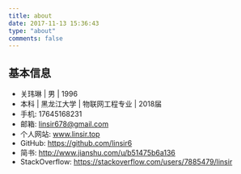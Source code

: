 ```yaml
---
title: about
date: 2017-11-13 15:36:43
type: "about"
comments: false
---
```



## 基本信息

- 关玮琳 | 男 | 1996
- 本科 | ⿊龙江大学 | 物联网⼯程专业 | 2018届
- 手机: 17645168231
- 邮箱: linsir678@gmail.com
- 个人网站: www.linsir.top
- GitHub: https://github.com/linsir6
- 简书: http://www.jianshu.com/u/b51475b6a136
- StackOverflow: https://stackoverflow.com/users/7885479/linsir
